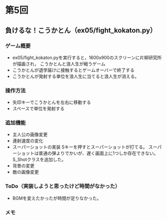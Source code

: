# 第5回
## 負けるな！こうかとん（ex05/fight_kokaton.py）
### ゲーム概要
- ex05/fight_kokaton.pyを実行すると，1600x900のスクリーンに片柳研究所が描画され，
こうかとんと浪人生が戦うゲーム
- こうかとんが退学届けに接触するとゲームオーバーで終了する
- こうかとんが発射する単位を浪人生に当てると浪人生が消える。
### 操作方法
- 矢印キーでこうかとんを左右に移動する
- スペースで単位を発射する
### 追加機能
- 主人公の画像変更
- 連射速度の変化
- スーパーショットの実装
Sキーを押すとスーパーショットが打てる。
スーパーショットは普通の弾よりでかいが、遅く画面上に1つしか存在できない。
S_Shotクラスを追加した。
- 背景の変更
- 敵の画像変更
### ToDo（実装しようと思ったけど時間がなかった）
- BGMを変えたかったが時間が足りなかった。
### メモ